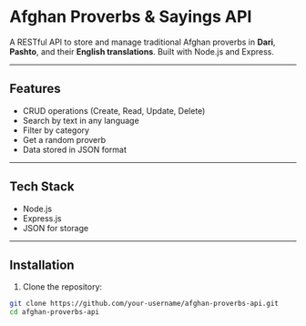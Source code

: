 # Afghan Proverbs & Sayings API

A RESTful API to store and manage traditional Afghan proverbs in **Dari**, **Pashto**, and their **English translations**. Built with Node.js and Express.

---

## Features

- CRUD operations (Create, Read, Update, Delete)
- Search by text in any language
- Filter by category
- Get a random proverb
- Data stored in JSON format

---

## Tech Stack

- Node.js
- Express.js
- JSON for storage

---

## Installation

1. Clone the repository:

```bash
git clone https://github.com/your-username/afghan-proverbs-api.git
cd afghan-proverbs-api
```
